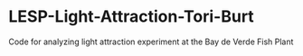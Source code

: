 # LESP-Light-Attraction-Tori-Burt
Code for analyzing light attraction experiment at the Bay de Verde Fish Plant
